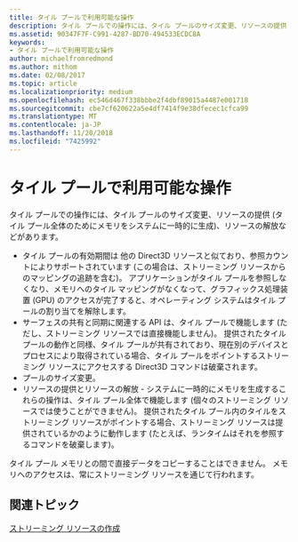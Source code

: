 ```yaml
---
title: タイル プールで利用可能な操作
description: タイル プールでの操作には、タイル プールのサイズ変更、リソースの提供 (タイル プール全体のためにメモリをシステムに一時的に生成)、リソースの解放などがあります。
ms.assetid: 90347F7F-C991-4287-BD70-494533ECDC8A
keywords:
- タイル プールで利用可能な操作
author: michaelfromredmond
ms.author: mithom
ms.date: 02/08/2017
ms.topic: article
ms.localizationpriority: medium
ms.openlocfilehash: ec546d467f338bbbe2f4dbf89015a4487e001718
ms.sourcegitcommit: cbe7cf620622a5e4df7414f9e38dfecec1cfca99
ms.translationtype: MT
ms.contentlocale: ja-JP
ms.lasthandoff: 11/20/2018
ms.locfileid: "7425992"
---
```

# <a name="operations-available-on-tile-pools"></a>タイル プールで利用可能な操作


タイル プールでの操作には、タイル プールのサイズ変更、リソースの提供 (タイル プール全体のためにメモリをシステムに一時的に生成)、リソースの解放などがあります。

-   タイル プールの有効期間は 他の Direct3D リソースと似ており、参照カウントによりサポートされています (この場合は、ストリーミング リソースからのマッピングの追跡を含む)。 アプリケーションがタイル プールを参照しなくなり、メモリへのタイル マッピングがなくなって、グラフィックス処理装置 (GPU) のアクセスが完了すると、オペレーティング システムはタイル プールの割り当てを解除します。
-   サーフェスの共有と同期に関連する API は、タイル プールで機能します (ただし、ストリーミング リソースでは直接機能しません)。 提供されたタイル プールの動作と同様、タイル プールが共有されており、現在別のデバイスとプロセスにより取得されている場合、タイル プールをポイントするストリーミング リソースにアクセスする Direct3D コマンドは破棄されます。
-   プールのサイズ変更。
-   リソースの提供とリソースの解放 - システムに一時的にメモリを生成するこれらの操作は、タイル プール全体で機能します (個々のストリーミング リソースでは使うことができません)。 提供されたタイル プール内のタイルをストリーミング リソースがポイントする場合、ストリーミング リソースは提供されているかのように動作します (たとえば、ランタイムはそれを参照するコマンドを破棄します)。

タイル プール メモリとの間で直接データをコピーすることはできません。 メモリへのアクセスは、常にストリーミング リソースを通じて行われます。

## <a name="span-idrelated-topicsspanrelated-topics"></a><span id="related-topics"></span>関連トピック


[ストリーミング リソースの作成](creating-streaming-resources.md)

 

 




